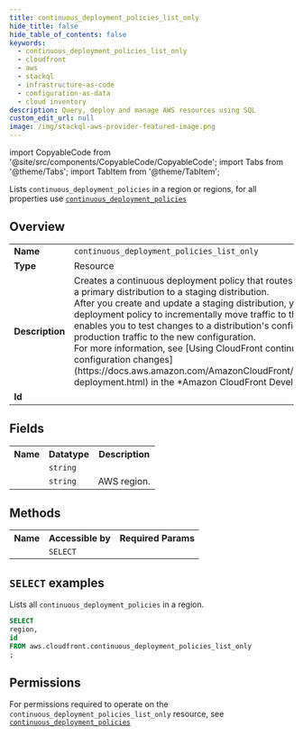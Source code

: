```yaml
---
title: continuous_deployment_policies_list_only
hide_title: false
hide_table_of_contents: false
keywords:
  - continuous_deployment_policies_list_only
  - cloudfront
  - aws
  - stackql
  - infrastructure-as-code
  - configuration-as-data
  - cloud inventory
description: Query, deploy and manage AWS resources using SQL
custom_edit_url: null
image: /img/stackql-aws-provider-featured-image.png
---
```


import CopyableCode from '@site/src/components/CopyableCode/CopyableCode';
import Tabs from '@theme/Tabs';
import TabItem from '@theme/TabItem';

Lists <code>continuous_deployment_policies</code> in a region or regions, for all properties use <a href="/services/serviceName/continuous_deployment_policies/"><code>continuous_deployment_policies</code></a>

## Overview
<table>
<tbody>
<tr><td><b>Name</b></td><td><code>continuous_deployment_policies_list_only</code></td></tr>
<tr><td><b>Type</b></td><td>Resource</td></tr>
<tr><td><b>Description</b></td><td>Creates a continuous deployment policy that routes a subset of production traffic from a primary distribution to a staging distribution.<br />After you create and update a staging distribution, you can use a continuous deployment policy to incrementally move traffic to the staging distribution. This enables you to test changes to a distribution's configuration before moving all of your production traffic to the new configuration.<br />For more information, see &#91;Using CloudFront continuous deployment to safely test CDN configuration changes&#93;(https://docs.aws.amazon.com/AmazonCloudFront/latest/DeveloperGuide/continuous-deployment.html) in the *Amazon CloudFront Developer Guide*.</td></tr>
<tr><td><b>Id</b></td><td><CopyableCode code="aws.cloudfront.continuous_deployment_policies_list_only" /></td></tr>
</tbody>
</table>

## Fields
<table>
<tbody>
<tr><th>Name</th><th>Datatype</th><th>Description</th></tr><tr><td><CopyableCode code="id" /></td><td><code>string</code></td><td></td></tr>
<tr><td><CopyableCode code="region" /></td><td><code>string</code></td><td>AWS region.</td></tr>
</tbody>
</table>

## Methods

<table>
<tbody>
  <tr>
    <th>Name</th>
    <th>Accessible by</th>
    <th>Required Params</th>
  </tr>
  <tr>
    <td><CopyableCode code="list_resources" /></td>
    <td><code>SELECT</code></td>
    <td><CopyableCode code="region" /></td>
  </tr>
</tbody>
</table>

## `SELECT` examples
Lists all <code>continuous_deployment_policies</code> in a region.
```sql
SELECT
region,
id
FROM aws.cloudfront.continuous_deployment_policies_list_only
;
```


## Permissions

For permissions required to operate on the <code>continuous_deployment_policies_list_only</code> resource, see <a href="/services/cloudfront/continuous_deployment_policies/#permissions"><code>continuous_deployment_policies</code></a>

